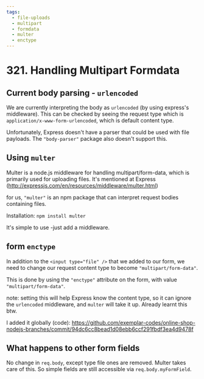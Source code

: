 ```yaml
---
tags:
  - file-uploads
  - multipart
  - formdata
  - multer
  - enctype
---
```

# 321. Handling Multipart Formdata

## Current body parsing - `urlencoded`
We are currently interpreting the body as `urlencoded` (by using express's middleware). This can be checked by seeing the request type which is `application/x-www-form-urlencoded`, which is default content type.

Unfortunately, Express doesn't have a parser that could be used with file payloads. The `"body-parser"` package also doesn't support this.


## Using `multer`
Multer is a node.js middleware for handling multipart/form-data, which is primarily used for uploading files. It's mentioned at Express (http://expressjs.com/en/resources/middleware/multer.html)

for us, `"multer"` is an npm package that can interpret request bodies containing files.

Installation: `npm install multer`

It's simple to use -just add a middleware.


## form `enctype`
In addition to the `<input type="file" />` that we added to our form, we need to change our request  content type to become `"multipart/form-data"`.

This is done by using the `"enctype"` attribute on the form, with value `"multipart/form-data"`.

note: setting this will help Express know the content type, so it can ignore the `urlencoded` middleware, and `multer` will take it up. Already learnt this btw.

I added it globally (code): https://github.com/exemplar-codes/online-shop-nodejs-branches/commit/94dc6cc8bead1d08ebb6ccf291fbdf3ea4d9478f

## What happens to other form fields
No change in `req.body`, except type file ones are removed. Multer takes care of this.
So simple fields are still accessible via `req.body.myFormField`.